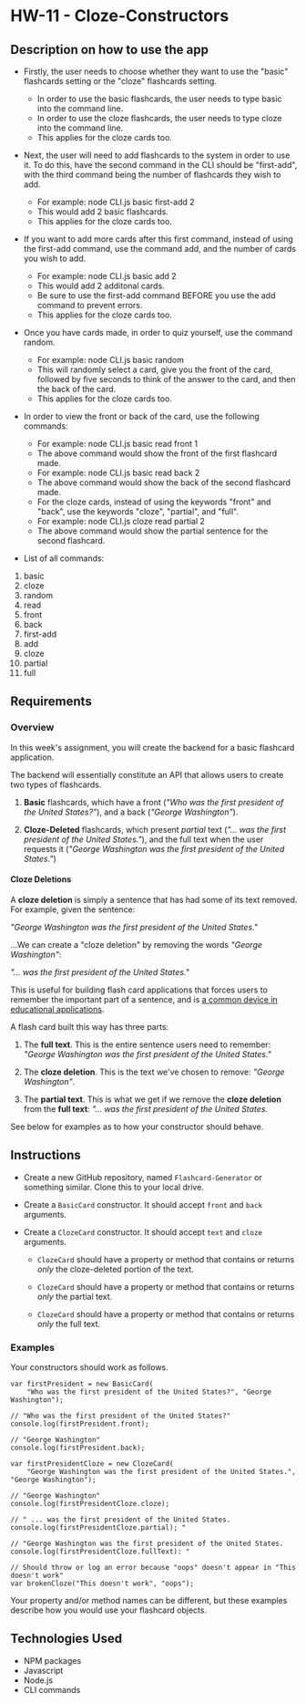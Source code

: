 # HW-11 - Cloze-Constructors

## Description on how to use the app

* Firstly, the user needs to choose whether they want to use the "basic" flashcards setting or the "cloze" flashcards setting.
  * In order to use the basic flashcards, the user needs to type basic into the command line.
  * In order to use the cloze flashcards, the user needs to type cloze into the command line. 
  * This applies for the cloze cards too.
* Next, the user will need to add flashcards to the system in order to use it. To do this, have the second command in the CLI should be "first-add", with the third command being the number of flashcards they wish to add.
  * For example: node CLI.js basic first-add 2
  * This would add 2 basic flashcards.
  * This applies for the cloze cards too.
* If you want to add more cards after this first command, instead of using the first-add command, use the command add, and the number of cards you wish to add.
  * For example: node CLI.js basic add 2
  * This would add 2 additonal cards.
  * Be sure to use the first-add command BEFORE you use the add command to prevent errors.
  * This applies for the cloze cards too.
* Once you have cards made, in order to quiz yourself, use the command random.
  * For example: node CLI.js basic random
  * This will randomly select a card, give you the front of the card, followed by five seconds to think of the answer to the card, and then the back of the card. 
  * This applies for the cloze cards too.
* In order to view the front or back of the card, use the following commands:
  * For example: node CLI.js basic read front 1
  * The above command would show the front of the first flashcard made.
  * For example: node CLI.js basic read back 2
  * The above command would show the back of the second flashcard made. 
  * For the cloze cards, instead of using the keywords "front" and "back", use the keywords "cloze", "partial", and "full". 
  * For example: node CLI.js cloze read partial 2
  * The above command would show the partial sentence for the second flashcard. 
  
* List of all commands:
1. basic
2. cloze
3. random
4. read
5. front
6. back
7. first-add
8. add
9. cloze
10. partial
11. full

## Requirements

### Overview

In this week's assignment, you will create the backend for a basic flashcard application.

The backend will essentially constitute an API that allows users to create two types of flashcards.

1. **Basic** flashcards, which have a front (_"Who was the first president of the United States?"_), and a back (_"George Washington"_).

2. **Cloze-Deleted** flashcards, which present _partial_ text (_"... was the first president of the United States."_), and the full text when the user requests it (_"George Washington was the first president of the United States."_)

#### Cloze Deletions

A **cloze deletion** is simply a sentence that has had some of its text removed. For example, given the sentence:

_"George Washington was the first president of the United States."_

...We can create a "cloze deletion" by removing the words _"George Washington"_:

_"... was the first president of the United States."_

This is useful for building flash card applications that forces users to remember the important part of a sentence, and is [a common device in educational applications](https://en.wikipedia.org/wiki/Cloze_test).

A flash card built this way has three parts:

1. The **full text**. This is the entire sentence users need to remember:  _"George Washington was the first president of the United States."_

2. The **cloze deletion**. This is the text we've chosen to remove: _"George Washington"_.

3. The **partial text**. This is what we get if we remove the **cloze deletion** from the **full text**: _"... was the first president of the United States._

See below for examples as to how your constructor should behave.

## Instructions

* Create a new GitHub repository, named `Flashcard-Generator` or something similar. Clone this to your local drive.

* Create a `BasicCard` constructor. It should accept `front` and `back` arguments.

* Create a `ClozeCard` constructor. It should accept `text` and `cloze` arguments.

  * `ClozeCard` should have a property or method that contains or returns _only_ the cloze-deleted portion of the text.

  * `ClozeCard` should have a property or method that contains or returns _only_ the partial text.

  * `ClozeCard` should have a property or method that contains or returns _only_ the full text.


### Examples

Your constructors should work as follows.

```
var firstPresident = new BasicCard(
    "Who was the first president of the United States?", "George Washington");

// "Who was the first president of the United States?"
console.log(firstPresident.front); 

// "George Washington"
console.log(firstPresident.back); 

var firstPresidentCloze = new ClozeCard(
    "George Washington was the first president of the United States.", "George Washington");

// "George Washington"
console.log(firstPresidentCloze.cloze); 

// " ... was the first president of the United States.
console.log(firstPresidentCloze.partial); "

// "George Washington was the first president of the United States.
console.log(firstPresidentCloze.fullText): "

// Should throw or log an error because "oops" doesn't appear in "This doesn't work"
var brokenCloze("This doesn't work", "oops"); 
```

Your property and/or method names can be different, but these examples describe how you would use your flashcard objects. 


## Technologies Used

- NPM packages
- Javascript
- Node.js
- CLI commands
